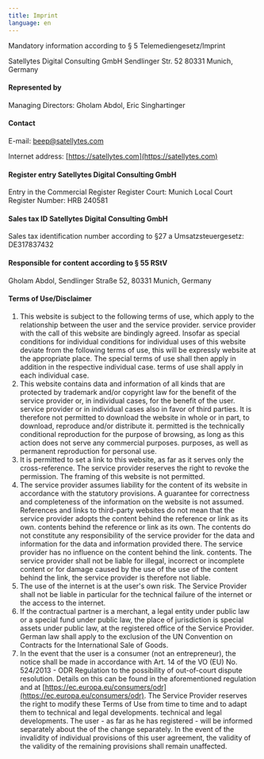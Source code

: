 ```yaml
---
title: Imprint
language: en
---
```


Mandatory information according to § 5 Telemediengesetz/Imprint

Satellytes Digital Consulting GmbH Sendlinger Str. 52 80331 Munich, Germany

#### Represented by

Managing Directors: Gholam Abdol, Eric Singhartinger

#### Contact

E-mail: [beep@satellytes.com](mailto:beep@satellytes.com)

Internet address: [https://satellytes.com](https://satellytes.com)

#### Register entry Satellytes Digital Consulting GmbH

Entry in the Commercial Register Register Court: Munich Local Court Register Number: HRB 240581

#### Sales tax ID Satellytes Digital Consulting GmbH

Sales tax identification number according to §27 a Umsatzsteuergesetz: DE317837432

#### Responsible for content according to § 55 RStV

Gholam Abdol, Sendlinger Straße 52, 80331 Munich, Germany

#### Terms of Use/Disclaimer

1. This website is subject to the following terms of use, which apply to the relationship between the user and the service provider.
   service provider with the call of this website are bindingly agreed. Insofar as special conditions for individual
   conditions for individual uses of this website deviate from the following terms of use, this will be expressly
   website at the appropriate place. The special terms of use shall then apply in addition in the respective individual case.
   terms of use shall apply in each individual case.
2. This website contains data and information of all kinds that are protected by trademark and/or copyright law for the benefit of the service provider or, in individual cases, for the benefit of the user.
   service provider or in individual cases also in favor of third parties. It is therefore not permitted to download the website
   in whole or in part, to download, reproduce and/or distribute it.
   permitted is the technically conditional reproduction for the purpose of browsing, as long as this action does not serve any commercial purposes.
   purposes, as well as permanent reproduction for personal use.
3. It is permitted to set a link to this website, as far as it serves only the cross-reference. The
   service provider reserves the right to revoke the permission. The framing of this website is not
   permitted.
4. The service provider assumes liability for the content of its website in accordance with the statutory provisions. A
   guarantee for correctness and completeness of the information on the website is not assumed.
   References and links to third-party websites do not mean that the service provider adopts the content behind the reference or link as its own.
   contents behind the reference or link as its own. The contents do not constitute any responsibility of the service provider for the data and information
   for the data and information provided there. The service provider has no influence on the content behind the link.
   contents. The service provider shall not be liable for illegal, incorrect or incomplete content or for damage caused by the use of
   the use of the content behind the link, the service provider is therefore not liable.
5. The use of the internet is at the user's own risk. The Service Provider shall not be liable in particular for the
   technical failure of the internet or the access to the internet.
6. If the contractual partner is a merchant, a legal entity under public law or a special fund under public law, the place of jurisdiction is
   special assets under public law, at the registered office of the Service Provider. German law shall apply to the exclusion of the
   UN Convention on Contracts for the International Sale of Goods.
7. In the event that the user is a consumer (not an entrepreneur), the notice shall be made in accordance with Art. 14 of the VO (EU) No.
   524/2013 - ODR Regulation to the possibility of out-of-court dispute resolution. Details on this can be found in the
   aforementioned regulation and at [https://ec.europa.eu/consumers/odr](https://ec.europa.eu/consumers/odr).
   The Service Provider reserves the right to modify these Terms of Use from time to time and to adapt them to technical and legal developments.
   technical and legal developments. The user - as far as he has registered - will be informed separately about the
   of the change separately. In the event of the invalidity of individual provisions of this user agreement, the validity of
   the validity of the remaining provisions shall remain unaffected.